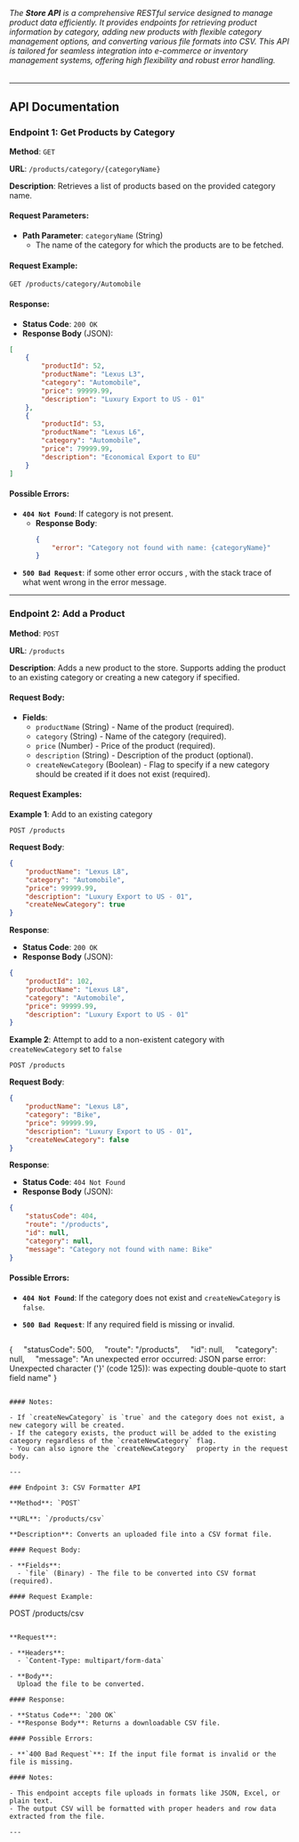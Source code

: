  
###### The **Store API** is a comprehensive RESTful service designed to manage product data efficiently. It provides endpoints for retrieving product information by category, adding new products with flexible category management options, and converting various file formats into CSV. This API is tailored for seamless integration into e-commerce or inventory management systems, offering high flexibility and robust error handling.
---

## API Documentation

### Endpoint 1: Get Products by Category

**Method**: `GET`

**URL**: `/products/category/{categoryName}`

**Description**: Retrieves a list of products based on the provided category name.

#### Request Parameters:

- **Path Parameter**: `categoryName` (String)
  - The name of the category for which the products are to be fetched.

#### Request Example:

```
GET /products/category/Automobile
```

#### Response:

- **Status Code**: `200 OK`
- **Response Body** (JSON):

```json
[
    {
        "productId": 52,
        "productName": "Lexus L3",
        "category": "Automobile",
        "price": 99999.99,
        "description": "Luxury Export to US - 01"
    },
    {
        "productId": 53,
        "productName": "Lexus L6",
        "category": "Automobile",
        "price": 79999.99,
        "description": "Economical Export to EU"
    }
]
```

#### Possible Errors:

- **`404 Not Found`**: If category is not present.
  - **Response Body**:
    ```json
    {
        "error": "Category not found with name: {categoryName}"
    }
    ```
- **`500 Bad Request`**: if some other error occurs , with the stack trace of what went wrong in the error message.

---

### Endpoint 2: Add a Product

**Method**: `POST`

**URL**: `/products`

**Description**: Adds a new product to the store. Supports adding the product to an existing category or creating a new category if specified.

#### Request Body:

- **Fields**:
  - `productName` (String) - Name of the product (required).
  - `category` (String) - Name of the category (required).
  - `price` (Number) - Price of the product (required).
  - `description` (String) - Description of the product (optional).
  - `createNewCategory` (Boolean) - Flag to specify if a new category should be created if it does not exist (required).

#### Request Examples:

**Example 1**: Add to an existing category

```
POST /products
```

**Request Body**:

```json
{
    "productName": "Lexus L8",
    "category": "Automobile",
    "price": 99999.99,
    "description": "Luxury Export to US - 01",
    "createNewCategory": true
}
```

**Response**:

- **Status Code**: `200 OK`
- **Response Body** (JSON):

```json
{
    "productId": 102,
    "productName": "Lexus L8",
    "category": "Automobile",
    "price": 99999.99,
    "description": "Luxury Export to US - 01"
}
```

**Example 2**: Attempt to add to a non-existent category with `createNewCategory` set to `false`

```
POST /products
```

**Request Body**:

```json
{
    "productName": "Lexus L8",
    "category": "Bike",
    "price": 99999.99,
    "description": "Luxury Export to US - 01",
    "createNewCategory": false
}
```

**Response**:

- **Status Code**: `404 Not Found`
- **Response Body** (JSON):

```json
{
    "statusCode": 404,
    "route": "/products",
    "id": null,
    "category": null,
    "message": "Category not found with name: Bike"
}
```

#### Possible Errors:

- **`404 Not Found`**: If the category does not exist and `createNewCategory` is `false`.

- **`500 Bad Request`**: If any required field is missing or invalid.
   ```JSON
{
    "statusCode": 500,
    "route": "/products",
    "id": null,
    "category": null,
    "message": "An unexpected error occurred: JSON parse error: Unexpected        character ('}' (code 125)): was expecting double-quote to start field name"
}
```

#### Notes:

- If `createNewCategory` is `true` and the category does not exist, a new category will be created.
- If the category exists, the product will be added to the existing category regardless of the `createNewCategory` flag.
- You can also ignore the `createNewCategory`  property in the request body. 

---

### Endpoint 3: CSV Formatter API

**Method**: `POST`

**URL**: `/products/csv`

**Description**: Converts an uploaded file into a CSV format file.

#### Request Body:

- **Fields**:
  - `file` (Binary) - The file to be converted into CSV format (required).

#### Request Example:

```
POST /products/csv
```

**Request**:

- **Headers**:
  - `Content-Type: multipart/form-data`

- **Body**:
  Upload the file to be converted.

#### Response:

- **Status Code**: `200 OK`
- **Response Body**: Returns a downloadable CSV file.

#### Possible Errors:

- **`400 Bad Request`**: If the input file format is invalid or the file is missing.

#### Notes:

- This endpoint accepts file uploads in formats like JSON, Excel, or plain text.
- The output CSV will be formatted with proper headers and row data extracted from the file.

---


